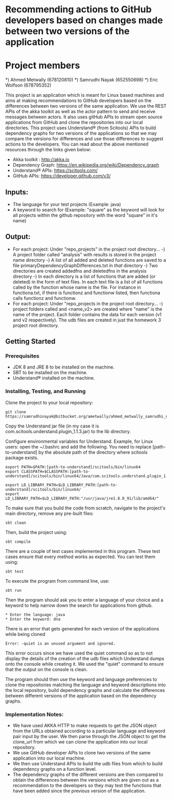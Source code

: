 #  Recommending actions to GitHub developers based on changes made between two versions of the application

# Project members
  *) Ahmed Metwally (678120810)
  *) Samrudhi Nayak (652550698)
  *) Eric Wolfson (678795352)

This project is an application which is meant for Linux based machines and aims at making recommendations to GitHub developers based on the differences between two versions of the same application. We use the REST APIs of the akka toolkit as well as the actor pattern to send and receive messages between actors. It also uses gitHub APIs to stream open source applications from GitHub and clone the repositories into our local directories. This project uses Understand® (from Scitools) APIs to build dependency graphs for two versions of the applications so that we may compare the versions for differences and use those differences to suggest actions to the developers. You can read about the above mentioned resources through the links given below:

* Akka toolkit : http://akka.io
* Dependency Graph: https://en.wikipedia.org/wiki/Dependency_graph
* Understand® APIs: https://scitools.com/
* GitHub APIs: https://developer.github.com/v3/

## Inputs:

* The language for your test projects (Example: java)
* A keyword to search for (Example: "square" as the keyword will look for all projects within the github repository with the word "square" in it's name)

## Output:

* For each project:
  Under "repo_projects" in the project root directory...
  -) A project folder called "analysis" with results is stored in the project name directory
  -) A list of all added and deleted functions are saved to a file    primaryDependencyGraphDifferences.txt in *that* directory
  -) Two directories are created addedfns and deletedfns in the analysis directory
  -) In each directory is a list of functions that are added (or deleted) in the form
     of text files. In each text file is a list of all functions called by the  function whose name is the file. For instance in functiona.txt, if there is functionz and functionw listed, then functiona calls functionz and functionw.
* For each project:
  Under "repo_projects in the project root directory...
  -) project folders called <name> and <name_v2> are created where "name" is the name of the project. Each folder contains the data for each version (v1 and v2 respectively). The udb files are created in just the homework 3 project root directory. 



## Getting Started

### Prerequisites
* JDK 8 and JRE 8 to be installed on the machine.
* SBT to be installed on the machine.
* Understand® installed on the machine.


### Installing, Testing, and Running

Clone the project to your local repository:
```
git clone https://samrudhinayak@bitbucket.org/ametwally/ahmed_metwally_samrudhi_nayak_eric_wolfson_hw3.git
```


Copy the Understand jar file (in my case it is com.scitools.understand.plugin_1.1.3.jar) to the lib directory.  



Configure environmental variables for Understand. Example, for Linux users: open the ~/.bashrc and add the following. You need to replace [path-to-understand] by the absolute path of the directory where scitools package exists. 


```
export PATH=$PATH:[path-to-understand]/scitools/bin/linux64
export CLASSPATH=$CLASSPATH:[path-to-understand]/scitools/bin/linux64/Java/com.scitools.understand.plugin_1.1.3.jar

export LD_LIBRARY_PATH=$LD_LIBRARY_PATH:[path-to-understand]/scitools/bin/linux64/
export LD_LIBRARY_PATH=$LD_LIBRARY_PATH:"/usr/java/jre1.8.0_91/lib/amd64/"
```



To make sure that you build the code from scratch, navigate to the project's main directory, remove any pre-built files:
```
sbt clean
```


Then, build the project using: 
```
sbt compile
```



There are a couple of test cases implemented in this program. These test cases ensure that every method works as expected. You can test them using:
```
sbt test
```


To execute the program from command line, use:
```
sbt run
```


Then the program should ask you to enter a language of your choice and a keyword to help narrow down the search for applications from github.
```
* Enter the language: java
* Enter the keyword: dna
```

There is an error that gets generated for each version of the applications while being cloned

```
Error: -quiet is an unused argument and ignored.
```
 This error occurs since we have used the quiet command so as to not display the details of the creation of the udb files which Understand dumps onto the console while creating it. We used the "quiet" command to ensure that the output on the console is clean.

The program should then use the keyword and language preferences to clone the repositories matching the language and keyword descriptions into the local repository, build dependency graphs and calculate the differences between different versions of the application based on the dependency graphs.  


### Implementation Notes:

* We have used AKKA HTTP to make requests to get the JSON object from the URLs obtained according to a particular language and keyword pair input by the user. We then parse through the JSON object to get the clone_url from which we can clone the application into our local repository.
* We use GitHub developer APIs to clone two versions of the same application into our local machine.
* We then use Understand APIs to build the udb files from which to build dependency graphs on a function level.
* The dependency graphs of the different versions are then compared to obtain the differences between the versions which are given out as a recommendation to the developers so they may test the functions that have been added since the previous version of the application.